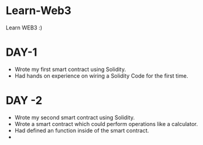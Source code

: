 # Learn-Web3
Learn WEB3 :)

# DAY-1

- Wrote my first smart contract using Solidity.
- Had hands on experience on wiring a Solidity Code for the first time.
  
# DAY -2 

- Wrote my second smart contract using Solidity.
- Wrote a smart contract which could perform operations like a calculator.
- Had defined an function inside of the smart contract.
- 
